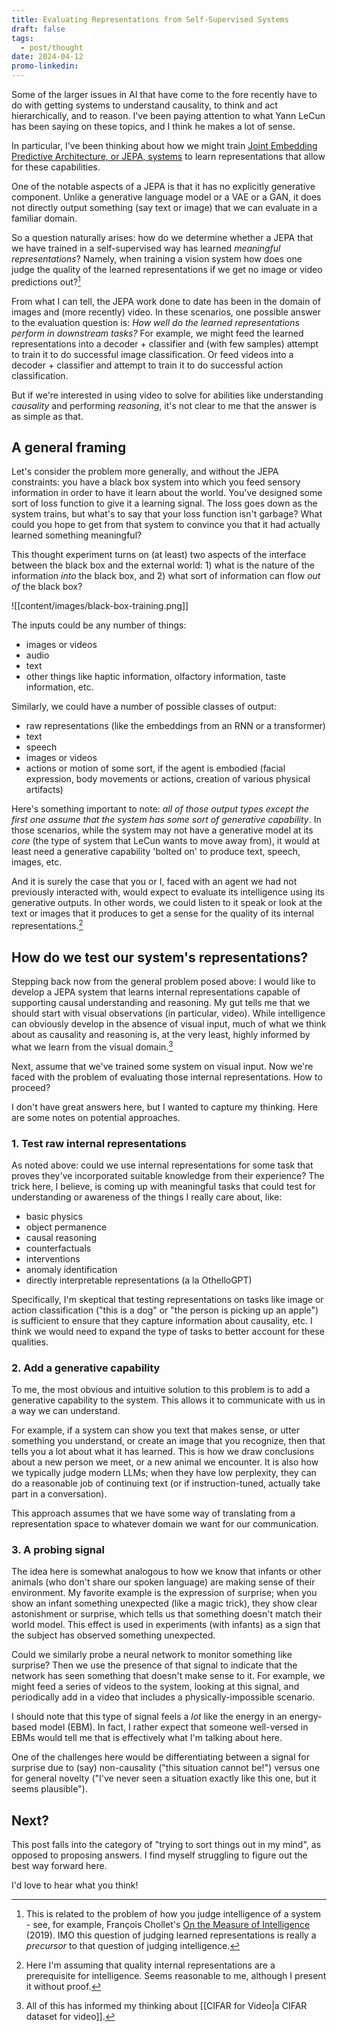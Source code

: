 ```yaml
---
title: Evaluating Representations from Self-Supervised Systems
draft: false
tags:
  - post/thought
date: 2024-04-12
promo-linkedin:
---
```

Some of the larger issues in AI that have come to the fore recently have to do with getting systems to understand causality, to think and act hierarchically, and to reason. I've been paying attention to what Yann LeCun has been saying on these topics, and I think he makes a lot of sense.

In particular, I've been thinking about how we might train [Joint Embedding Predictive Architecture, or JEPA, systems](https://openreview.net/forum?id=BZ5a1r-kVsf) to learn representations that allow for these capabilities.

One of the notable aspects of a JEPA is that it has no explicitly generative component. Unlike a generative language model or a VAE or a GAN, it does not directly output something (say text or image) that we can evaluate in a familiar domain.

So a question naturally arises: how do we determine whether a JEPA that we have trained in a self-supervised way has learned *meaningful representations*?  Namely, when training a vision system how does one judge the quality of the learned representations if we get no image or video predictions out?[^1]

From what I can tell, the JEPA work done to date has been in the domain of images and (more recently) video. In these scenarios, one possible answer to the evaluation question is: *How well do the learned representations perform in downstream tasks?* For example, we might feed the learned representations into a decoder + classifier and (with few samples) attempt to train it to do successful image classification. Or feed videos into a decoder + classifier and attempt to train it to do successful action classification.

But if we're interested in using video to solve for abilities like understanding *causality* and performing *reasoning*, it's not clear to me that the answer is as simple as that.

## A general framing

Let's consider the problem more generally, and without the JEPA constraints: you have a black box system into which you feed sensory information in order to have it learn about the world. You've designed some sort of loss function to give it a learning signal. The loss goes down as the system trains, but what's to say that your loss function isn't garbage? What could you hope to get from that system to convince you that it had actually learned something meaningful?

This thought experiment turns on (at least) two aspects of the interface between the black box and the external world: 1) what is the nature of the information *into* the black box, and 2) what sort of information can flow *out of* the black box?

![[content/images/black-box-training.png]]

The inputs could be any number of things:
- images or videos
- audio
- text
- other things like haptic information, olfactory information, taste information, etc.

Similarly, we could have a number of possible classes of output:
- raw representations (like the embeddings from an RNN or a transformer)
- text
- speech
- images or videos
- actions or motion of some sort, if the agent is embodied (facial expression, body movements or actions, creation of various physical artifacts)

Here's something important to note: *all of those output types except the first one assume that the system has some sort of generative capability*. In those scenarios, while the system may not have a generative model at its *core* (the type of system that LeCun wants to move away from), it would at least need a generative capability 'bolted on' to produce text, speech, images, etc.

And it is surely the case that you or I, faced with an agent we had not previously interacted with, would expect to evaluate its intelligence using its generative outputs. In other words, we could listen to it speak or look at the text or images that it produces to get a sense for the quality of its internal representations.[^2]

## How do we test our system's representations?

Stepping back now from the general problem posed above: I would like to develop a JEPA system that learns internal representations capable of supporting causal understanding and reasoning. My gut tells me that we should start with visual observations (in particular, video). While intelligence can obviously develop in the absence of visual input, much of what we think about as causality and reasoning is, at the very least, highly informed by what we learn from the visual domain.[^3]

Next, assume that we've trained some system on visual input. Now we're faced with the problem of evaluating those internal representations. How to proceed?

I don't have great answers here, but I wanted to capture my thinking. Here are some notes on potential approaches.

### 1. Test raw internal representations

As noted above: could we use internal representations for some task that proves they've incorporated suitable knowledge from their experience? The trick here, I believe, is coming up with meaningful tasks that could test for understanding or awareness of the things I really care about, like:
- basic physics
- object permanence
- causal reasoning
- counterfactuals
- interventions
- anomaly identification
- directly interpretable representations (a la OthelloGPT)

Specifically, I'm skeptical that testing representations on tasks like image or action classification ("this is a dog" or "the person is picking up an apple") is sufficient to ensure that they capture information about causality, etc. I think we would need to expand the type of tasks to better account for these qualities.

### 2. Add a generative capability

To me, the most obvious and intuitive solution to this problem is to add a generative capability to the system. This allows it to communicate with us in a way we can understand.

For example, if a system can show you text that makes sense, or utter something you understand, or create an image that you recognize, then that tells you a lot about what it has learned. This is how we draw conclusions about a new person we meet, or a new animal we encounter. It is also how we typically judge modern LLMs; when they have low perplexity, they can do a reasonable job of continuing text (or if instruction-tuned, actually take part in a conversation).

This approach assumes that we have some way of translating from a representation space to whatever domain we want for our communication.

### 3. A probing signal

The idea here is somewhat analogous to how we know that infants or other animals (who don't share our spoken language) are making sense of their environment. My favorite example is the expression of surprise; when you show an infant something unexpected (like a magic trick), they show clear astonishment or surprise, which tells us that something doesn't match their world model. This effect is used in experiments (with infants) as a sign that the subject has observed something unexpected.

Could we similarly probe a neural network to monitor something like surprise? Then we use the presence of that signal to indicate that the network has seen something that doesn't make sense to it. For example, we might feed a series of videos to the system, looking at this signal, and periodically add in a video that includes a physically-impossible scenario.

I should note that this type of signal feels a *lot* like the energy in an energy-based model (EBM). In fact, I rather expect that someone well-versed in EBMs would tell me that is effectively what I'm talking about here.

One of the challenges here would be differentiating between a signal for surprise due to (say) non-causality ("this situation cannot be!") versus one for general novelty ("I've never seen a situation exactly like this one, but it seems plausible").

## Next?

This post falls into the category of "trying to sort things out in my mind", as opposed to proposing answers. I find myself struggling to figure out the best way forward here.

I'd love to hear what you think!


[^1]: This is related to the problem of how you judge intelligence of a system - see, for example, François Chollet's [On the Measure of Intelligence](https://arxiv.org/abs/1911.01547) (2019). IMO this question of judging learned representations is really a *precursor* to that question of judging intelligence.

[^2]: Here I'm assuming that quality internal representations are a prerequisite for intelligence. Seems reasonable to me, although I present it without proof.

[^3]: All of this has informed my thinking about [[CIFAR for Video|a CIFAR dataset for video]].
